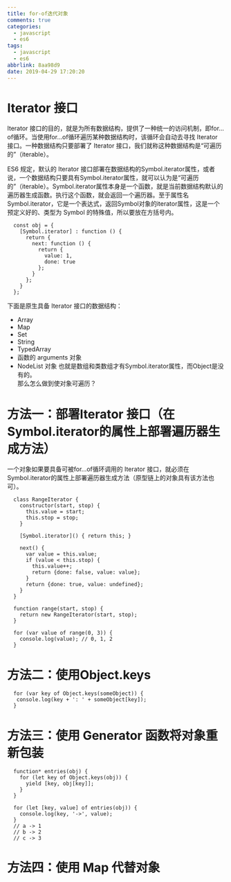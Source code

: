 ```yaml
---
title: for-of迭代对象
comments: true
categories:
  - javascript
  - es6
tags:
  - javascript
  - es6
abbrlink: 8aa98d9
date: 2019-04-29 17:20:20
---
```


# Iterator 接口
Iterator 接口的目的，就是为所有数据结构，提供了一种统一的访问机制，即for…of循环。当使用for…of循环遍历某种数据结构时，该循环会自动去寻找 Iterator 接口。一种数据结构只要部署了 Iterator 接口，我们就称这种数据结构是“可遍历的”（iterable）。  

ES6 规定，默认的 Iterator 接口部署在数据结构的Symbol.iterator属性，或者说，一个数据结构只要具有Symbol.iterator属性，就可以认为是“可遍历的”（iterable）。Symbol.iterator属性本身是一个函数，就是当前数据结构默认的遍历器生成函数。执行这个函数，就会返回一个遍历器。至于属性名Symbol.iterator，它是一个表达式，返回Symbol对象的iterator属性，这是一个预定义好的、类型为 Symbol 的特殊值，所以要放在方括号内。  

```
  const obj = {
    [Symbol.iterator] : function () {
      return {
        next: function () {
          return {
            value: 1,
            done: true
          };
        }
      };
    }
  };
```
下面是原生具备 Iterator 接口的数据结构：  
- Array
- Map
- Set
- String
- TypedArray
- 函数的 arguments 对象
- NodeList 对象
也就是数组和类数组才有Symbol.iterator属性，而Object是没有的。  
那么怎么做到使对象可遍历？

# 方法一：部署Iterator 接口（在Symbol.iterator的属性上部署遍历器生成方法）
一个对象如果要具备可被for…of循环调用的 Iterator 接口，就必须在Symbol.iterator的属性上部署遍历器生成方法（原型链上的对象具有该方法也可）。
```
  class RangeIterator {
    constructor(start, stop) {
      this.value = start;
      this.stop = stop;
    }

    [Symbol.iterator]() { return this; }

    next() {
      var value = this.value;
      if (value < this.stop) {
        this.value++;
        return {done: false, value: value};
      }
      return {done: true, value: undefined};
    }
  }

  function range(start, stop) {
    return new RangeIterator(start, stop);
  }

  for (var value of range(0, 3)) {
    console.log(value); // 0, 1, 2
  }
```

# 方法二：使用Object.keys
```
  for (var key of Object.keys(someObject)) {
   console.log(key + ': ' + someObject[key]);
  }
```

# 方法三：使用 Generator 函数将对象重新包装
```
  function* entries(obj) {
    for (let key of Object.keys(obj)) {
      yield [key, obj[key]];
    }
  }

  for (let [key, value] of entries(obj)) {
    console.log(key, '->', value);
  }
  // a -> 1
  // b -> 2
  // c -> 3
```

# 方法四：使用 Map 代替对象
